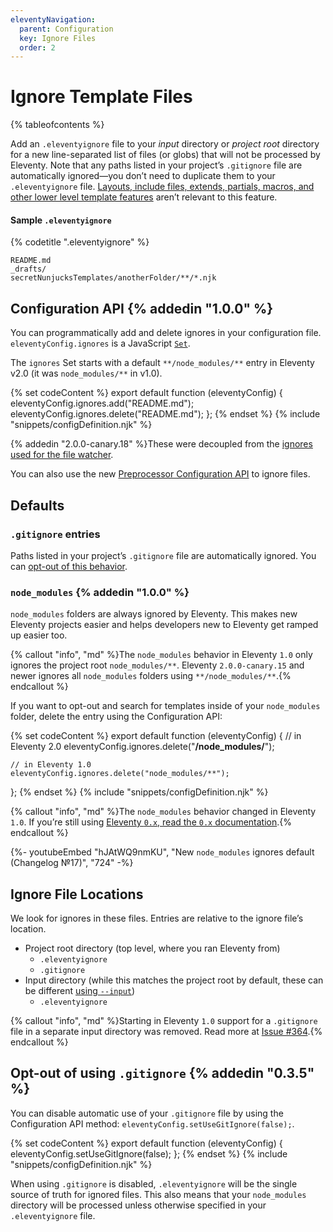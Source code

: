 ```yaml
---
eleventyNavigation:
  parent: Configuration
  key: Ignore Files
  order: 2
---
```


# Ignore Template Files

{% tableofcontents %}

Add an `.eleventyignore` file to your _input_ directory or _project root_ directory for a new line-separated list of files (or globs) that will not be processed by Eleventy. Note that any paths listed in your project’s `.gitignore` file are automatically ignored—you don’t need to duplicate them to your `.eleventyignore` file. [Layouts, include files, extends, partials, macros, and other lower level template features](/docs/config/#directory-for-includes) aren’t relevant to this feature.

#### Sample `.eleventyignore`

{% codetitle ".eleventyignore" %}

```
README.md
_drafts/
secretNunjucksTemplates/anotherFolder/**/*.njk
```

## Configuration API {% addedin "1.0.0" %}

You can programmatically add and delete ignores in your configuration file. `eleventyConfig.ignores` is a JavaScript [`Set`](https://developer.mozilla.org/en-US/docs/Web/JavaScript/Reference/Global_Objects/Set#instance_methods).

The `ignores` Set starts with a default `**/node_modules/**` entry in Eleventy v2.0 (it was `node_modules/**` in v1.0).

{% set codeContent %}
export default function (eleventyConfig) {
	eleventyConfig.ignores.add("README.md");
	eleventyConfig.ignores.delete("README.md");
};
{% endset %}
{% include "snippets/configDefinition.njk" %}

{% addedin "2.0.0-canary.18" %}These were decoupled from the [ignores used for the file watcher](/docs/watch-serve/#ignore-watching-files).

You can also use the new [Preprocessor Configuration API](/docs/config-preprocessors.md) to ignore files.

## Defaults

### `.gitignore` entries

Paths listed in your project’s `.gitignore` file are automatically ignored. You can [opt-out of this behavior](#opt-out-of-using-.gitignore).

### `node_modules` {% addedin "1.0.0" %}

`node_modules` folders are always ignored by Eleventy. This makes new Eleventy projects easier and helps developers new to Eleventy get ramped up easier too.

{% callout "info", "md" %}The `node_modules` behavior in Eleventy `1.0` only ignores the project root `node_modules/**`. Eleventy `2.0.0-canary.15` and newer ignores all `node_modules` folders using `**/node_modules/**`.{% endcallout %}

If you want to opt-out and search for templates inside of your `node_modules` folder, delete the entry using the Configuration API:

{% set codeContent %}
export default function (eleventyConfig) {
	// in Eleventy 2.0
	eleventyConfig.ignores.delete("**/node_modules/**");

	// in Eleventy 1.0
	eleventyConfig.ignores.delete("node_modules/**");
};
{% endset %}
{% include "snippets/configDefinition.njk" %}

{% callout "info", "md" %}The `node_modules` behavior changed in Eleventy `1.0`. If you’re still using [Eleventy `0.x`, read the `0.x` documentation](https://v0-12-1.11ty.dev/docs/ignores/#node_modules-exemption).{% endcallout %}

<div class="youtube-related">
  {%- youtubeEmbed "hJAtWQ9nmKU", "New <code>node_modules</code> ignores default (Changelog №17)", "724" -%}
</div>

## Ignore File Locations

We look for ignores in these files. Entries are relative to the ignore file’s location.

- Project root directory (top level, where you ran Eleventy from)
  - `.eleventyignore`
  - `.gitignore`
- Input directory (while this matches the project root by default, these can be different [using `--input`](/docs/usage/))
  - `.eleventyignore`

{% callout "info", "md" %}Starting in Eleventy `1.0` support for a `.gitignore` file in a separate input directory was removed. Read more at [Issue #364](https://github.com/11ty/eleventy/issues/364).{% endcallout %}

## Opt-out of using `.gitignore` {% addedin "0.3.5" %}

You can disable automatic use of your `.gitignore` file by using the Configuration API method: `eleventyConfig.setUseGitIgnore(false);`.

{% set codeContent %}
export default function (eleventyConfig) {
	eleventyConfig.setUseGitIgnore(false);
};
{% endset %}
{% include "snippets/configDefinition.njk" %}

When using `.gitignore` is disabled, `.eleventyignore` will be the single source of truth for ignored files. This also means that your `node_modules` directory will be processed unless otherwise specified in your `.eleventyignore` file.
